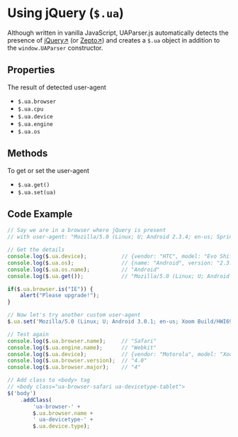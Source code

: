 # Using jQuery (`$.ua`)

Although written in vanilla JavaScript, UAParser.js automatically detects the presence of [jQuery↗](https://jquery.com/) (or [Zepto↗](https://zeptojs.com/)) and creates a `$.ua` object in addition to the `window.UAParser` constructor. 

## Properties

The result of detected user-agent

- `$.ua.browser`
- `$.ua.cpu`
- `$.ua.device`
- `$.ua.engine`
- `$.ua.os`

## Methods

To get or set the user-agent

- `$.ua.get()`
- `$.ua.set(ua)`

## Code Example

```js
// Say we are in a browser where jQuery is present
// with user-agent: "Mozilla/5.0 (Linux; U; Android 2.3.4; en-us; Sprint APA7373KT Build/GRJ22) AppleWebKit/533.1 (KHTML, like Gecko) Version/4.0"

// Get the details
console.log($.ua.device);           // {vendor: "HTC", model: "Evo Shift 4G", type: "mobile"}
console.log($.ua.os);               // {name: "Android", version: "2.3.4"}
console.log($.ua.os.name);          // "Android"
console.log($.ua.get());            // "Mozilla/5.0 (Linux; U; Android 2.3.4; en-us; Sprint APA7373KT Build/GRJ22) AppleWebKit/533.1 (KHTML, like Gecko) Version/4.0"

if($.ua.browser.is("IE")) {
    alert("Please upgrade!");
}

// Now let's try another custom user-agent
$.ua.set('Mozilla/5.0 (Linux; U; Android 3.0.1; en-us; Xoom Build/HWI69) AppleWebKit/534.13 (KHTML, like Gecko) Version/4.0 Safari/534.13');

// Test again
console.log($.ua.browser.name);     // "Safari"
console.log($.ua.engine.name);      // "Webkit"
console.log($.ua.device);           // {vendor: "Motorola", model: "Xoom", type: "tablet"}
console.log($.ua.browser.version);  // "4.0"
console.log($.ua.browser.major);    // "4"

// Add class to <body> tag
// <body class="ua-browser-safari ua-devicetype-tablet">
$('body')
    .addClass(
        'ua-browser-' + 
        $.ua.browser.name + 
        ' ua-devicetype-' + 
        $.ua.device.type);
```